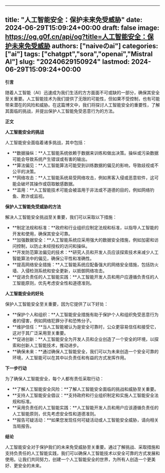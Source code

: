 
---
title: "人工智能安全：保护未来免受威胁"
date: 2024-06-29T15:09:24+00:00
draft: false
image: https://og.g0f.cn/api/og?title=人工智能安全：保护未来免受威胁
authors: ["naiveのai"]
categories: ["ai"]
tags: ["chatgpt","sora","openai","Mistral AI"]
slug: "20240629150924"
lastmod: 2024-06-29T15:09:24+00:00
---
**引言**

随着人工智能（AI）迅速成为我们生活的方方面面不可或缺的一部分，确保其安全至关重要。人工智能技术为我们提供了无限的可能性，但如果不受控制，也有可能带来潜在的风险和威胁。在这篇博文中，我们将探讨人工智能安全的重要性，了解其面临的挑战，并提出保护人工智能免受恶意行为的方法。

**正文**

**人工智能安全的挑战**

人工智能安全面临着诸多挑战，其中包括：

- **数据操纵：**人工智能系统依赖于数据来训练和做出决策。操纵或污染数据可能会导致系统产生错误或有害的输出。
- **算法偏见：**人工智能算法可能受到训练数据的偏见的影响，导致歧视或不公平的决策。
- **网络攻击：**人工智能系统易受网络攻击，例如黑客入侵或恶意软件，这可能会破坏其操作或窃取敏感数据。
- **滥用：**人工智能技术可能会被滥用于非法或不道德的目的，例如网络钓鱼、欺诈或监视。

**保护人工智能免受威胁的方法**

解决人工智能安全挑战至关重要，我们可以采取以下措施：

- **制定法规和标准：**政府和行业组织应制定法规和标准，以指导人工智能的开发和使用，确保其安全可靠。
- **加强数据安全：**人工智能系统应采用强大的数据安全措施，例如加密和访问控制，以防止未经授权的访问和操纵。
- **开发防范算法偏见的技术：**研究人员和开发人员应该探索技术来减少人工智能算法中的偏见，确保公平性和准确性。
- **提高网络安全措施：**人工智能系统应配备强大的网络安全措施，包括防火墙、入侵检测系统和安全更新，以抵御网络攻击。
- **促进负责任的人工智能实践：**人工智能开发人员和用户应遵循负责任的人工智能原则，优先考虑安全性和道德准则。

**人工智能安全的好处**

保护人工智能安全至关重要，因为它提供了以下好处：

- **保护个人和组织：**人工智能安全措施有助于保护个人和组织免受恶意行为者的侵害，例如网络犯罪分子和恐怖分子。
- **维护信任：**当人工智能被认为是安全可靠时，公众更容易信任和接受它，这对于其广泛采用至关重要。
- **促进创新：**人工智能安全为开发人员和企业创造了一个安全的环境，以探索和创新人工智能技术，推动进步。
- **确保未来：**通过确保人工智能安全，我们可以为未来创造一个安全可靠的环境，人工智能可以在其中以负责任和有益的方式发挥作用。

**下一步行动**

为了确保人工智能安全，每个人都有责任采取行动：

- **了解人工智能安全风险：**了解人工智能安全面临的挑战和威胁至关重要。
- **支持人工智能安全倡议：**支持政府和行业组织制定和实施人工智能安全法规和标准。
- **采用负责任的人工智能实践：**人工智能开发人员和用户应该遵循负责任的人工智能原则，优先考虑安全性和道德准则。
- **报告可疑活动：**如果您发现任何可疑活动或人工智能安全威胁，请向相关当局报告。

**结论**

人工智能安全对于保护我们的未来免受威胁至关重要。通过了解挑战、采取措施和支持负责任的人工智能实践，我们可以确保人工智能技术以安全可靠的方式发展和使用。让我们共同努力，创建一个人工智能安全的世界，为所有人创造一个更美好、更安全的未来。